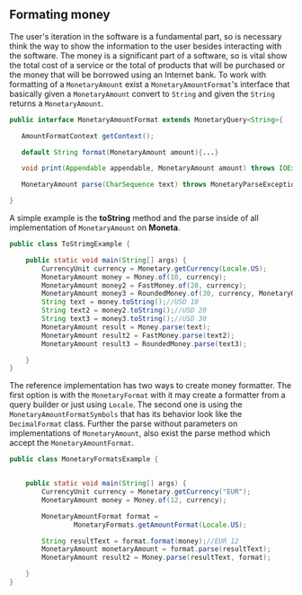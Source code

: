 ## Formating money


The user's iteration in the software is a fundamental part, so is necessary think the way to show the information to the user besides interacting with the software. The money is a significant part of a software, so is vital show the total cost of a service or the total of products that will be purchased or the money that will be borrowed using an Internet bank. To work with formatting of a `MonetaryAmount` exist a `MonetaryAmountFormat`'s interface that basically given a `MonetaryAmount` convert to `String` and given the `String` returns a `MonetaryAmount`.



```java
public interface MonetaryAmountFormat extends MonetaryQuery<String>{

   AmountFormatContext getContext();

   default String format(MonetaryAmount amount){...}

   void print(Appendable appendable, MonetaryAmount amount) throws IOException;

   MonetaryAmount parse(CharSequence text) throws MonetaryParseException;

}
```

A simple example is the **toString** method and the parse inside of all implementation of `MonetaryAmount` on **Moneta**.


```java
public class ToStrimgExample {

    public static void main(String[] args) {
        CurrencyUnit currency = Monetary.getCurrency(Locale.US);
        MonetaryAmount money = Money.of(10, currency);
        MonetaryAmount money2 = FastMoney.of(20, currency);
        MonetaryAmount money3 = RoundedMoney.of(30, currency, MonetaryOperators.rounding());
        String text = money.toString();//USD 10
        String text2 = money2.toString();//USD 20
        String text3 = money3.toString();//USD 30
        MonetaryAmount result = Money.parse(text);
        MonetaryAmount result2 = FastMoney.parse(text2);
        MonetaryAmount result3 = RoundedMoney.parse(text3);

    }
}
```


The reference implementation has two ways to create money formatter. The first option is with the `MonetaryFormat` with it may create a formatter from a query builder or just using `Locale`. The second one is using the `MonetaryAmountFormatSymbols` that has its behavior look like the `DecimalFormat` class. Further the parse without parameters on implementations of `MonetaryAmount`, also exist the parse method which accept the `MonetaryAmountFormat`.


```java
public class MonetaryFormatsExample {


    public static void main(String[] args) {
        CurrencyUnit currency = Monetary.getCurrency("EUR");
        MonetaryAmount money = Money.of(12, currency);

        MonetaryAmountFormat format =
                MonetaryFormats.getAmountFormat(Locale.US);

        String resultText = format.format(money);//EUR 12
        MonetaryAmount monetaryAmount = format.parse(resultText);
        MonetaryAmount result2 = Money.parse(resultText, format);

    }
}
```